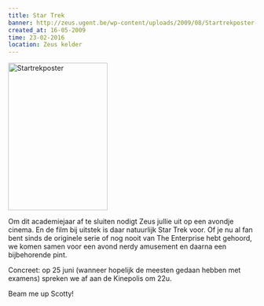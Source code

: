 ```yaml
---
title: Star Trek
banner: http://zeus.ugent.be/wp-content/uploads/2009/08/Startrekposter-202x300.jpg
created_at: 16-05-2009
time: 23-02-2016
location: Zeus kelder
---
```


<img src="http://zeus.ugent.be/wp-content/uploads/2009/08/Startrekposter-202x300.jpg" alt="Startrekposter" title="Star Trek!" width="202" height="300" class="alignright size-medium wp-image-158" />

Om dit academiejaar af te sluiten nodigt Zeus jullie uit op een avondje cinema. En de film bij uitstek is daar natuurlijk Star Trek voor. Of je nu al fan bent sinds de originele serie of nog nooit van The Enterprise hebt gehoord, we komen samen voor een avond nerdy amusement en daarna een bijbehorende pint.

Concreet: op 25 juni (wanneer hopelijk de meesten gedaan hebben met examens) spreken we af aan de Kinepolis om 22u.

Beam me up Scotty!